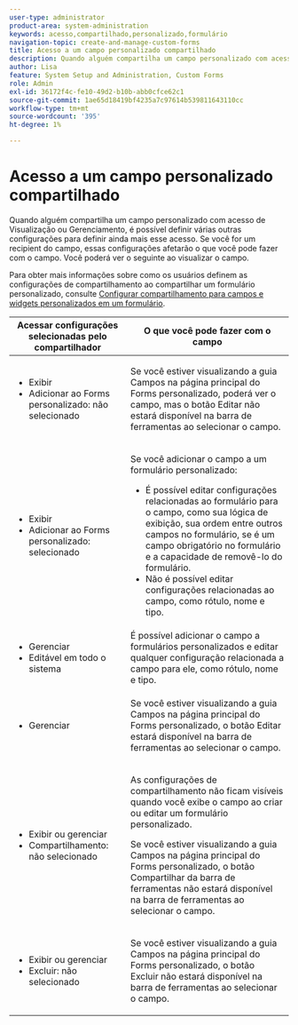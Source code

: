 ```yaml
---
user-type: administrator
product-area: system-administration
keywords: acesso,compartilhado,personalizado,formulário
navigation-topic: create-and-manage-custom-forms
title: Acesso a um campo personalizado compartilhado
description: Quando alguém compartilha um campo personalizado com acesso de Visualização ou Gerenciamento, é possível definir várias outras configurações para definir ainda mais esse acesso. Se você for um recipient do campo, essas configurações afetarão o que você pode fazer com o campo. Você poderá ver o seguinte ao visualizar o campo.
author: Lisa
feature: System Setup and Administration, Custom Forms
role: Admin
exl-id: 36172f4c-fe10-49d2-b10b-abb0cfce62c1
source-git-commit: 1ae65d18419bf4235a7c97614b539811643110cc
workflow-type: tm+mt
source-wordcount: '395'
ht-degree: 1%

---
```


# Acesso a um campo personalizado compartilhado

Quando alguém compartilha um campo personalizado com acesso de Visualização ou Gerenciamento, é possível definir várias outras configurações para definir ainda mais esse acesso. Se você for um recipient do campo, essas configurações afetarão o que você pode fazer com o campo. Você poderá ver o seguinte ao visualizar o campo.

Para obter mais informações sobre como os usuários definem as configurações de compartilhamento ao compartilhar um formulário personalizado, consulte [Configurar compartilhamento para campos e widgets personalizados em um formulário](/help/quicksilver/administration-and-setup/customize-workfront/create-manage-custom-forms/form-designer/manage-a-form/share-custom-fields.md).

<table style="table-layout:auto"> 
 <col> 
 <col> 
 <thead> 
  <tr> 
   <th>Acessar configurações selecionadas pelo compartilhador</th> 
   <th>O que você pode fazer com o campo</th> 
  </tr> 
 </thead> 
 <tbody> 
  <tr> 
   <td> 
    <ul> 
     <li>Exibir</li> 
     <li>Adicionar ao Forms personalizado: não selecionado</li> 
    </ul> </td> 
   <td> <p>Se você estiver visualizando a guia Campos na página principal do Forms personalizado, poderá ver o campo, mas o botão Editar não estará disponível na barra de ferramentas ao selecionar o campo.</p> </td> 
  </tr> 
  <tr> 
   <td> 
    <ul> 
     <li>Exibir</li> 
     <li>Adicionar ao Forms personalizado: selecionado</li> 
    </ul> </td> 
   <td> <p>Se você adicionar o campo a um formulário personalizado:</p> 
    <ul> 
     <li>É possível editar configurações relacionadas ao formulário para o campo, como sua lógica de exibição, sua ordem entre outros campos no formulário, se é um campo obrigatório no formulário e a capacidade de removê-lo do formulário.</li> 
     <li>Não é possível editar configurações relacionadas ao campo, como rótulo, nome e tipo.</li> 
    </ul> </td> 
  </tr> 
  <tr> 
   <td> 
    <ul> 
     <li>Gerenciar</li> 
     <li>Editável em todo o sistema</li> 
    </ul> </td> 
   <td>É possível adicionar o campo a formulários personalizados e editar qualquer configuração relacionada a campo para ele, como rótulo, nome e tipo.</td> 
  </tr> 
  <tr> 
   <td> 
    <ul> 
     <li>Gerenciar</li> 
    </ul> </td> 
   <td> <p>Se você estiver visualizando a guia Campos na página principal do Forms personalizado, o botão Editar estará disponível na barra de ferramentas ao selecionar o campo.</p> </td> 
  </tr> 
  <tr> 
   <td> 
    <ul> 
     <li>Exibir ou gerenciar</li> 
     <li>Compartilhamento: não selecionado</li> 
    </ul> </td> 
   <td> <p>As configurações de compartilhamento não ficam visíveis quando você exibe o campo ao criar ou editar um formulário personalizado.</p> <p>Se você estiver visualizando a guia Campos na página principal do Forms personalizado, o botão Compartilhar da barra de ferramentas não estará disponível na barra de ferramentas ao selecionar o campo.</p> </td> 
  </tr> 
  <tr> 
   <td> 
    <ul> 
     <li>Exibir ou gerenciar</li> 
     <li>Excluir: não selecionado</li> 
    </ul> </td> 
   <td> <p>Se você estiver visualizando a guia Campos na página principal do Forms personalizado, o botão Excluir não estará disponível na barra de ferramentas ao selecionar o campo.</p> </td> 
  </tr> 
 </tbody> 
</table>
